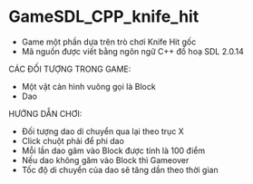 # GameSDL_CPP_knife_hit

- Game một phần dựa trên trò chơi Knife Hit gốc
- Mã nguồn được viết bằng ngôn ngữ C++ đồ hoạ SDL 2.0.14

CÁC ĐỐI TƯỢNG TRONG GAME:

- Một vật cản hình vuông gọi là Block
- Dao

HƯỚNG DẪN CHƠI:

- Đối tượng dao di chuyển qua lại theo trục X
- Click chuột phải để phi dao
- Mỗi lần dao găm vào Block được tính là 100 điểm
- Nếu dao không găm vào Block thì Gameover
- Tốc độ di chuyển của dao sẽ tăng dần theo thời gian



